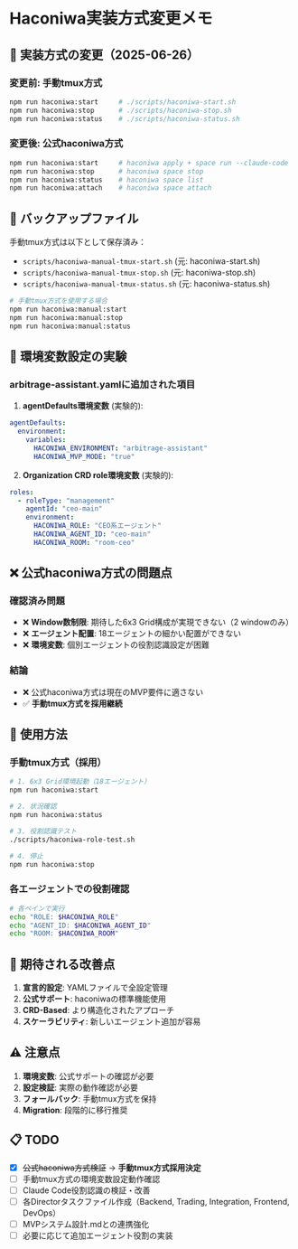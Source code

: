 # Haconiwa実装方式変更メモ

## 🔄 実装方式の変更（2025-06-26）

### 変更前: 手動tmux方式
```bash
npm run haconiwa:start     # ./scripts/haconiwa-start.sh
npm run haconiwa:stop      # ./scripts/haconiwa-stop.sh  
npm run haconiwa:status    # ./scripts/haconiwa-status.sh
```

### 変更後: 公式haconiwa方式
```bash
npm run haconiwa:start     # haconiwa apply + space run --claude-code
npm run haconiwa:stop      # haconiwa space stop
npm run haconiwa:status    # haconiwa space list
npm run haconiwa:attach    # haconiwa space attach
```

## 📁 バックアップファイル

手動tmux方式は以下として保存済み：
- `scripts/haconiwa-manual-tmux-start.sh` (元: haconiwa-start.sh)
- `scripts/haconiwa-manual-tmux-stop.sh` (元: haconiwa-stop.sh)
- `scripts/haconiwa-manual-tmux-status.sh` (元: haconiwa-status.sh)

```bash
# 手動tmux方式を使用する場合
npm run haconiwa:manual:start
npm run haconiwa:manual:stop
npm run haconiwa:manual:status
```

## 🔧 環境変数設定の実験

### arbitrage-assistant.yamlに追加された項目

1. **agentDefaults環境変数** (実験的):
```yaml
agentDefaults:
  environment:
    variables:
      HACONIWA_ENVIRONMENT: "arbitrage-assistant"
      HACONIWA_MVP_MODE: "true"
```

2. **Organization CRD role環境変数** (実験的):
```yaml
roles:
  - roleType: "management"
    agentId: "ceo-main"
    environment:
      HACONIWA_ROLE: "CEO系エージェント"
      HACONIWA_AGENT_ID: "ceo-main"
      HACONIWA_ROOM: "room-ceo"
```

## ❌ 公式haconiwa方式の問題点

### 確認済み問題
- ❌ **Window数制限**: 期待した6x3 Grid構成が実現できない（2 windowのみ）
- ❌ **エージェント配置**: 18エージェントの細かい配置ができない
- ❌ **環境変数**: 個別エージェントの役割認識設定が困難

### 結論
- ❌ 公式haconiwa方式は現在のMVP要件に適さない
- ✅ **手動tmux方式を採用継続**

## 🚀 使用方法

### 手動tmux方式（採用）
```bash
# 1. 6x3 Grid環境起動（18エージェント）
npm run haconiwa:start

# 2. 状況確認
npm run haconiwa:status

# 3. 役割認識テスト
./scripts/haconiwa-role-test.sh

# 4. 停止
npm run haconiwa:stop
```

### 各エージェントでの役割確認
```bash
# 各ペインで実行
echo "ROLE: $HACONIWA_ROLE"
echo "AGENT_ID: $HACONIWA_AGENT_ID"  
echo "ROOM: $HACONIWA_ROOM"
```

## 🎯 期待される改善点

1. **宣言的設定**: YAMLファイルで全設定管理
2. **公式サポート**: haconiwaの標準機能使用
3. **CRD-Based**: より構造化されたアプローチ
4. **スケーラビリティ**: 新しいエージェント追加が容易

## ⚠️ 注意点

1. **環境変数**: 公式サポートの確認が必要
2. **設定検証**: 実際の動作確認が必要  
3. **フォールバック**: 手動tmux方式を保持
4. **Migration**: 段階的に移行推奨

## 📋 TODO

- [x] ~~公式haconiwa方式検証~~ → **手動tmux方式採用決定**
- [ ] 手動tmux方式の環境変数設定動作確認
- [ ] Claude Code役割認識の検証・改善
- [ ] 各Directorタスクファイル作成（Backend, Trading, Integration, Frontend, DevOps）
- [ ] MVPシステム設計.mdとの連携強化
- [ ] 必要に応じて追加エージェント役割の実装